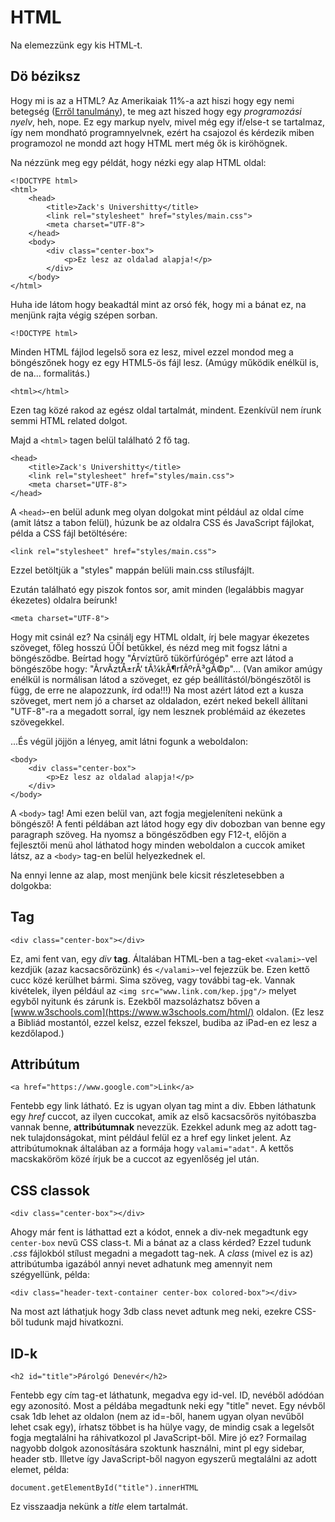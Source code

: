 # HTML
Na elemezzünk egy kis HTML-t.

## Dö béziksz

Hogy mi is az a HTML? Az Amerikaiak 11%-a azt hiszi hogy egy nemi betegség ([Erről tanulmány](https://time.com/12410/11-of-americans-think-html-is-an-std/)), te meg azt hiszed hogy egy _programozási nyelv_, heh, nope. Ez egy markup nyelv, mivel még egy if/else-t se tartalmaz, így nem mondható programnyelvnek, ezért ha csajozol és kérdezik miben programozol ne mondd azt hogy HTML mert még ők is kiröhögnek.

Na nézzünk meg egy példát, hogy nézki egy alap HTML oldal:

```
<!DOCTYPE html>
<html>
    <head>
        <title>Zack's Univershitty</title>
        <link rel="stylesheet" href="styles/main.css">
        <meta charset="UTF-8">
    </head>
    <body>
        <div class="center-box">
            <p>Ez lesz az oldalad alapja!</p>
        </div>
    </body>
</html>
```

Huha ide látom hogy beakadtál mint az orsó fék, hogy mi a bánat ez, na menjünk rajta végig szépen sorban.

`<!DOCTYPE html>`

Minden HTML fájlod legelső sora ez lesz, mivel ezzel mondod meg a böngészőnek hogy ez egy HTML5-ös fájl lesz. (Amúgy működik enélkül is, de na... formalitás.)

`<html></html>`

Ezen tag közé rakod az egész oldal tartalmát, mindent. Ezenkívül nem írunk semmi HTML related dolgot.

Majd a `<html>` tagen belül található 2 fő tag.

```
<head>
    <title>Zack's Univershitty</title>
    <link rel="stylesheet" href="styles/main.css">
    <meta charset="UTF-8">
</head>
```

A `<head>`-en belül adunk meg olyan dolgokat mint például az oldal címe (amit látsz a tabon felül), húzunk be az oldalra CSS és JavaScript fájlokat, példa a CSS fájl betöltésére:

`<link rel="stylesheet" href="styles/main.css">`

Ezzel betöltjük a "styles" mappán belüli main.css stílusfájlt.

Ezután található egy piszok fontos sor, amit minden (legalábbis magyar ékezetes) oldalra beírunk!

`<meta charset="UTF-8">`

Hogy mit csinál ez? Na csinálj egy HTML oldalt, írj bele magyar ékezetes szöveget, főleg hosszú ŰŐÍ betűkkel, és nézd meg mit fogsz látni a böngésződbe. Beírtad hogy "Árvíztűrő tükörfúrógép" erre azt látod a böngészőbe hogy: "ÃrvÃ­ztÅ±rÅ‘ tÃ¼kÃ¶rfÃºrÃ³gÃ©p"... (Van amikor amúgy enélkül is normálisan látod a szöveget, ez gép beállítástól/böngészőtől is függ, de erre ne alapozzunk, írd oda!!!) Na most azért látod ezt a kusza szöveget, mert nem jó a charset az oldaladon, ezért neked bekell állítani "UTF-8"-ra a megadott sorral, így nem lesznek problémáid az ékezetes szövegekkel.

...És végül jöjjön a lényeg, amit látni fogunk a weboldalon:

```
<body>
    <div class="center-box">
        <p>Ez lesz az oldalad alapja!</p>
    </div>
</body>
```

A `<body>` tag! Ami ezen belül van, azt fogja megjeleníteni nekünk a böngésző! A fenti példában azt látod hogy egy div dobozban van benne egy paragraph szöveg. Ha nyomsz a böngésződben egy F12-t, előjön a fejlesztői menü ahol láthatod hogy minden weboldalon a cuccok amiket látsz, az a `<body>` tag-en belül helyezkednek el.

Na ennyi lenne az alap, most menjünk bele kicsit részletesebben a dolgokba:

## Tag
`<div class="center-box"></div>`

Ez, ami fent van, egy _div_ **tag**. Általában HTML-ben a tag-eket `<valami>`-vel kezdjük (azaz kacsacsőrözünk) és `</valami>`-vel fejezzük be. Ezen kettő cucc közé kerülhet bármi. Sima szöveg, vagy további tag-ek. Vannak kivételek, ilyen például az `<img src="www.link.com/kep.jpg"/>` melyet egyből nyitunk és zárunk is. Ezekből mazsolázhatsz bőven a [www.w3schools.com](https://www.w3schools.com/html/) oldalon. (Ez lesz a Bibliád mostantól, ezzel kelsz, ezzel fekszel, budiba az iPad-en ez lesz a kezdőlapod.)

## Attribútum
`<a href="https://www.google.com">Link</a>`

Fentebb egy link látható. Ez is ugyan olyan tag mint a div. Ebben láthatunk egy _href_ cuccot, az ilyen cuccokat, amik az első kacsacsőrös nyitóbaszba vannak benne, **attribútumnak** nevezzük. Ezekkel adunk meg az adott tag-nek tulajdonságokat, mint például felül ez a href egy linket jelent. Az attribútumoknak általában az a formája hogy `valami="adat"`. A kettős macskaköröm közé írjuk be a cuccot az egyenlőség jel után.

## CSS classok
`<div class="center-box"></div>`

Ahogy már fent is láthattad ezt a kódot, ennek a div-nek megadtunk egy `center-box` nevű CSS class-t. Mi a bánat az a class kérded? Ezzel tudunk _.css_ fájlokból stílust megadni a megadott tag-nek. A _class_ (mivel ez is az) attribútumba igazából annyi nevet adhatunk meg amennyit nem szégyellünk, példa:

`<div class="header-text-container center-box colored-box"></div>`

Na most azt láthatjuk hogy 3db class nevet adtunk meg neki, ezekre CSS-ből tudunk majd hivatkozni.

## ID-k
`<h2 id="title">Párolgó Denevér</h2>`

Fentebb egy cím tag-et láthatunk, megadva egy id-vel. ID, nevéből adódóan egy azonosító. Most a példába megadtunk neki egy "title" nevet. Egy névből csak 1db lehet az oldalon (nem az id=-ből, hanem ugyan olyan nevűből lehet csak egy), írhatsz többet is ha hülye vagy, de mindig csak a legelsőt fogja megtalálni ha ráhivatkozol pl JavaScript-ből. Mire jó ez? Formailag nagyobb dolgok azonosítására szoktunk használni, mint pl egy sidebar, header stb. Illetve így JavaScript-ből nagyon egyszerű megtalálni az adott elemet, példa:

`document.getElementById("title").innerHTML`

Ez visszaadja nekünk a _title_ elem tartalmát.